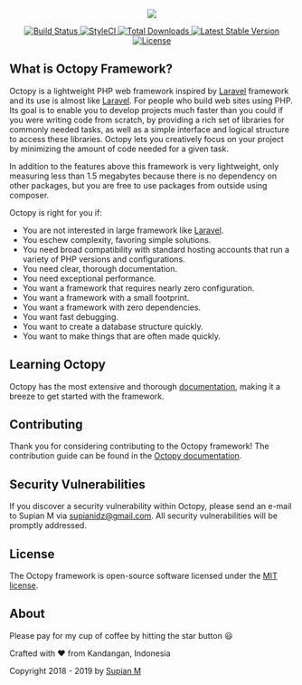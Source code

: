 <p align="center">
	<img src="https://cdn.octopy.id/img/octopy-logo.png">
</p>

<p align="center">
	<a href="https://travis-ci.org/SupianIDz/OctopyFramework">
		<img src="https://travis-ci.org/SupianIDz/OctopyFramework.svg?branch=master" alt="Build Status">
	</a>
	<a href="https://github.styleci.io/repos/179120121">
		<img src="https://github.styleci.io/repos/179120121/shield?branch=master&style=flat" alt="StyleCI">
	</a>
	<a href="https://packagist.org/packages/supianidz/octopyframework">
		<img src="https://poser.pugx.org/supianidz/octopyframework/d/total.svg" alt="Total Downloads">
	</a>
	<a href="https://packagist.org/packages/supianidz/octopyframework">
		<img src="https://poser.pugx.org/supianidz/octopyframework/v/stable.svg" alt="Latest Stable Version">
	</a>
	<a href="https://packagist.org/packages/supianidz/octopyframework">
		<img src="https://poser.pugx.org/supianidz/octopyframework/license.svg" alt="License">
	</a>
</p>

## What is Octopy Framework?

Octopy is a lightweight PHP web framework inspired by [Laravel](https://laravel.com/) framework and its use is almost like [Laravel](https://laravel.com/). For people who build web sites using PHP. Its goal is to enable you to develop projects much faster than you could if you were writing code from scratch, by providing a rich set of libraries for commonly needed tasks, as well as a simple interface and logical structure to access these libraries. Octopy lets you creatively focus on your project by minimizing the amount of code needed for a given task.

In addition to the features above this framework is very lightweight, only measuring less than 1.5 megabytes because there is no dependency on other packages, but you are free to use packages from outside using composer.

Octopy is right for you if:

* You are not interested in large framework like [Laravel](https://laravel.com/).
* You eschew complexity, favoring simple solutions.
* You need broad compatibility with standard hosting accounts that run a variety of PHP versions and configurations.
* You need clear, thorough documentation.
* You need exceptional performance.
* You want a framework that requires nearly zero configuration.
* You want a framework with a small footprint.
* You want a framework with zero dependencies.
* You want fast debugging.
* You want to create a database structure quickly.
* You want to make things that are often made quickly.


## Learning Octopy

Octopy has the most extensive and thorough [documentation](https://framework.octopy.id/docs/welcome/), making it a breeze to get started with the framework.

## Contributing

Thank you for considering contributing to the Octopy framework! The contribution guide can be found in the [Octopy documentation](https://framework.octopy.id/docs/contribution/).

## Security Vulnerabilities

If you discover a security vulnerability within Octopy, please send an e-mail to Supian M via [supianidz@gmail.com](mailto:supianidz@gmail.com). All security vulnerabilities will be promptly addressed.

## License

The Octopy framework is open-source software licensed under the [MIT license](https://opensource.org/licenses/MIT).

## About

Please pay for my cup of coffee by hitting the star button :smiley:

Crafted with :heart: from Kandangan, Indonesia

Copyright 2018 - 2019 by [Supian M](mailto:supianidz@gmail.com)